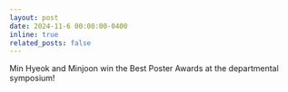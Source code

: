 ```yaml
---
layout: post
date: 2024-11-6 00:00:00-0400
inline: true
related_posts: false
---
```


Min Hyeok and Minjoon win the Best Poster Awards at the departmental symposium!
